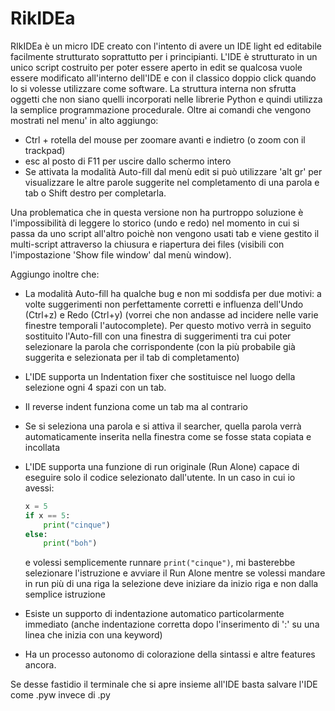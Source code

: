 # RikIDEa

RIkIDEa è un micro IDE creato con l'intento di avere un IDE light ed editabile facilmente strutturato soprattutto per i principianti.
L'IDE è strutturato in un unico script costruito per poter essere aperto in edit se qualcosa vuole essere modificato all'interno dell'IDE e con il classico doppio click quando lo si volesse utilizzare come software.
La struttura interna non sfrutta oggetti che non siano quelli incorporati nelle librerie Python e quindi utilizza la semplice programmazione procedurale.
Oltre ai comandi che vengono mostrati nel menu' in alto aggiungo:

- Ctrl + rotella del mouse per zoomare avanti e indietro (o zoom con il trackpad)
- esc al posto di F11 per uscire dallo schermo intero
- Se attivata la modalità Auto-fill dal menù edit si può utilizzare 'alt gr' per visualizzare le altre parole suggerite nel completamento di una parola e tab o Shift destro per completarla.

Una problematica che in questa versione non ha purtroppo soluzione è l'impossibilità di leggere lo storico (undo e redo) nel momento in cui si passa da uno script all'altro poichè
non vengono usati tab e viene gestito il multi-script attraverso la chiusura e riapertura dei files (visibili con l'impostazione 'Show file window' dal menù window).

Aggiungo inoltre che:

- La modalità Auto-fill ha qualche bug e non mi soddisfa per due motivi: a volte suggerimenti non perfettamente corretti e influenza dell'Undo (Ctrl+z) e Redo (Ctrl+y) (vorrei che non andasse ad incidere nelle varie finestre temporali l'autocomplete).
  Per questo motivo verrà in seguito sostituito l'Auto-fill con una finestra di suggerimenti tra cui poter selezionare la parola che corrispondente (con la più probabile già suggerita e selezionata per il tab di completamento)

- L'IDE supporta un Indentation fixer che sostituisce nel luogo della selezione ogni 4 spazi con un tab.

- Il reverse indent funziona come un tab ma al contrario 

- Se si seleziona una parola e si attiva il searcher, quella parola verrà automaticamente inserita nella finestra come se fosse stata copiata e incollata

- L'IDE supporta una funzione di run originale (Run Alone) capace di eseguire solo il codice selezionato dall'utente.
  In un caso in cui io avessi:

  ```python
  x = 5
  if x == 5:
      print("cinque")
  else:
      print("boh")
  ```

  e volessi semplicemente runnare `print("cinque")`, mi basterebbe selezionare l'istruzione e avviare il Run Alone mentre se volessi mandare in run più di una riga la selezione deve iniziare da inizio riga e non dalla semplice istruzione

- Esiste un supporto di indentazione automatico particolarmente immediato (anche indentazione corretta dopo l'inserimento di ':' su una linea che inizia con una keyword)

- Ha un processo autonomo di colorazione della sintassi e altre features ancora.

Se desse fastidio il terminale che si apre insieme all'IDE basta salvare l'IDE come .pyw invece di .py
